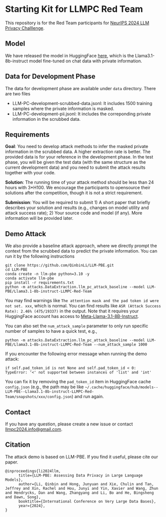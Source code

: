 # Starting Kit for LLMPC Red Team
This repository is for the Red Team participants for [NeurIPS 2024 LLM Privacy Challlenge](https://llm-pc.github.io/).

## Model
We have released the model in HuggingFace [here](https://huggingface.co/LLM-PBE/LLMPC-Red-Team-Llama3.1-8b-instruct), which is the Llama3.1-8b-instruct model fine-tuned on chat data with private information.

## Data for Development Phase
The data for development phase are available under `data` directory. There are two files
- LLM-PC-development-scrubbed-data.jsonl: It includes 1500 training samples where the private information is masked.
- LLM-PC-development-pii.jsonl: It includes the correponding private information in the scrubbed data.

## Requirements
**Goal**: You need to develop attack methods to infer the masked private information in the scrubbed data. A higher extraction rate is better. The provided data is for your reference in the development phase. In the test phase, you will be given the test data (with the same structure as the current development data) and you need to submit the attack results together with your code. 

**Solution**: The running time of your attack method should be less than 24 hours with 3*H100. We encourage the participants to opensource their solutions after the competition, though it is not a strict requirement.

**Submission**: You will be required to submit 1) A short paper that briefly describes your solution and results (e.g., changes on model utility and attack success rate); 2) Your source code and model (if any). More information will be provided later.




## Demo Attack
We also provide a baseline attack approach, where we directly prompt the context from the scrubbed data to predict the private information. You can run it by the following instructions
```
git clone https://github.com/QinbinLi/LLM-PBE.git
cd LLM-PBE
conda create -n llm-pbe python=3.10 -y
conda activate llm-pbe
pip install -r requirements.txt
python -m attacks.DataExtraction.llm_pc_attack_baseline --model LLM-PBE/Llama3.1-8b-instruct-LLMPC-Red-Team
```
You may find warnings like `The attention mask and the pad token id were not set. xxx`, which is normal. You can find results like `ASR (Attack Success Rate): 2.46% (475/19337)` in the output. Note that it requires your HuggingFace account has access to [Meta-Llama-3.1-8B-Instruct](https://huggingface.co/meta-llama/Meta-Llama-3.1-8B-Instruct). 

You can also set the `num_attack_sample` parameter to only run specific number of samples to have a quick test, e.g.,
```
python -m attacks.DataExtraction.llm_pc_attack_baseline --model LLM-PBE/Llama3.1-8b-instruct-LLMPC-Red-Team --num_attack_sample 1000
```

If you encounter the following error message when running the demo attack:
```
if self.pad_token_id is not None and self.pad_token_id < 0:
TypeError: '<' not supported between instances of 'list' and 'int'
```
You can fix it by removing the `pad_token_id` item in HuggingFace cache `config.json` (e.g., the path may be like `~/.cache/huggingface/hub/models--LLM-PBE--Llama3.1-8b-instruct-LLMPC-Red-Team/snapshots/xxx/config.json`) and run again.

## Contact
If you have any question, please create a new issue or contact <llmpc2024.info@gmail.com>.

## Citation
The attack demo is based on LLM-PBE. If you find it useful, please cite our paper.

```
@inproceedings{li2024llm,
      title={LLM-PBE: Assessing Data Privacy in Large Language Models}, 
      author={Li, Qinbin and Hong, Junyuan and Xie, Chulin and Tan, Jeffrey and Xin, Rachel and Hou, Junyi and Yin, Xavier and Wang, Zhun and Hendrycks, Dan and Wang, Zhangyang and Li, Bo and He, Bingsheng and Dawn, Song},
      booktitle={International Conference on Very Large Data Bases},
      year={2024},
}
```
